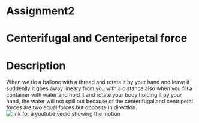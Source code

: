 # Assignment2
# Centerifugal and Centeripetal force
# Description
When we tie a ballone with a thread and rotate it by your hand and leave it suddenlly it goes away lineary from you with a distance
also when you fill a container with water and hold it and rotate your body holding it by your hand, the water will not spill out because of
the centerifugal and centripetal forces are two equal forces but opposite in direction.
![link for a youtube vedio showing the motion](https://www.youtube.com/watch?v=Q7LlYc77eH0&feature=youtu.be)
